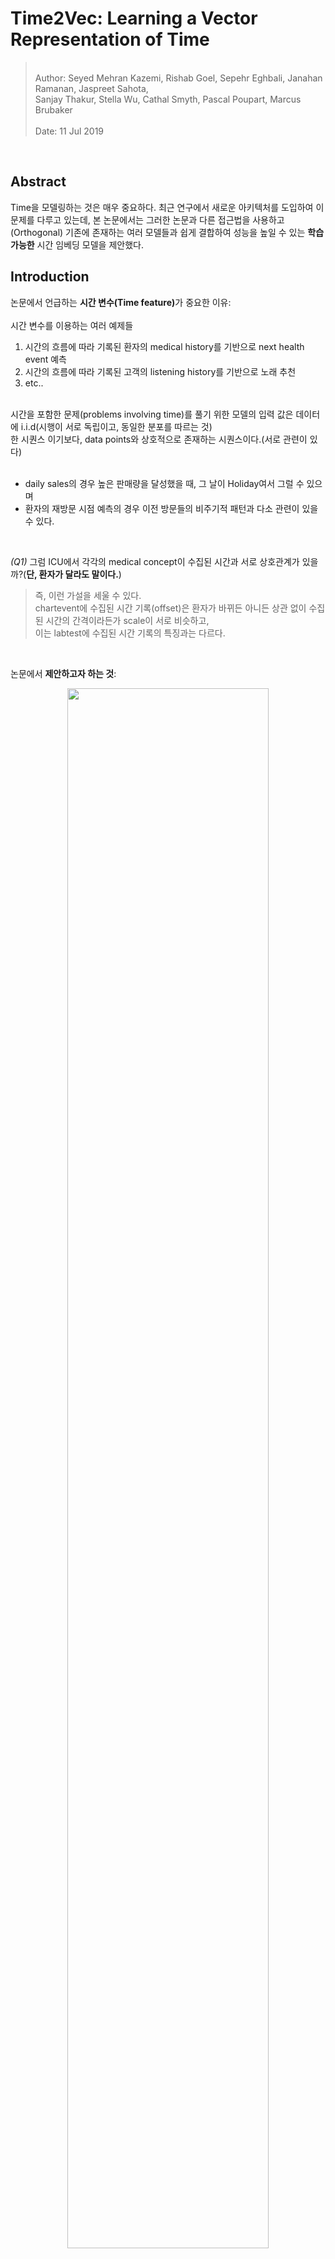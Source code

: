 # Time2Vec: Learning a Vector Representation of Time    

<blockquote>
<br>
Author: Seyed Mehran Kazemi, Rishab Goel, Sepehr Eghbali, Janahan Ramanan, Jaspreet Sahota,<br>Sanjay Thakur, Stella Wu, Cathal Smyth, Pascal Poupart, Marcus Brubaker<br>
<br>
Date: 11 Jul 2019<br>
</blockquote>

<br>

## Abstract  

Time을 모델링하는 것은 매우 중요하다. 최근 연구에서 새로운 아키텍처를 도입하여 이 문제를 다루고 있는데, 본 논문에서는 그러한 논문과 다른 접근법을 사용하고(Orthogonal) 기존에 존재하는 여러 모델들과 쉽게 결합하여 성능을 높일 수 있는 <b>학습 가능한</b> 시간 임베딩 모델을 제안했다.  

## Introduction  


논문에서 언급하는 <b>시간 변수(Time feature)</b>가 중요한 이유: <br>
<br>
시간 변수를 이용하는 여러 예제들

1. 시간의 흐름에 따라 기록된 환자의 medical history를 기반으로 next health event 예측  
2. 시간의 흐름에 따라 기록된 고객의 listening history를 기반으로 노래 추천  
3. etc.. 

<br>
시간을 포함한 문제(problems involving time)를 풀기 위한 모델의 입력 값은 데이터에 i.i.d(시행이 서로 독립이고, 동일한 분포를 따르는 것)<br> 한 시퀀스 이기보다, data points와 상호적으로 존재하는 시퀀스이다.(서로 관련이 있다)
<br>
<br>

- daily sales의 경우 높은 판매량을 달성했을 때, 그 날이 Holiday여서 그럴 수 있으며<br>
- 환자의 재방문 시점 예측의 경우 이전 방문들의 비주기적 패턴과 다소 관련이 있을 수 있다.<br>  

<br>

<i>(Q1)</i> 그럼 ICU에서 각각의 medical concept이 수집된 시간과 서로 상호관계가 있을까?(<b>단, 환자가 달라도 말이다.</b>)
<br>

<blockquote> 즉, 이런 가설을 세울 수 있다.<br>chartevent에 수집된 시간 기록(offset)은 환자가 바뀌든 아니든 상관 없이 수집된 시간의 간격이라든가 scale이 서로 비슷하고,<br> 이는 labtest에 수집된 시간 기록의 특징과는 다르다.</blockquote>

<br>

논문에서 <b>제안하고자 하는 것</b>:<br>  
<p align = 'center'><img src ="https://github.com/Jeong-Eul/Time2Vec/blob/main/Image/introduction.jpg?raw=true" width = 80%></p>

 - 학습 가능한 representation (learnable vector represntation)  
 - 다양한 모델에 쉽게 적용 가능 (easily combined with many models or architectures)

<br>

## Related Work  

<blockquote>
<br>
<p align ='center'><b>Algoritms for predictive modeling in Time series analysis</b></p><br>
</blockquote>
<br>

1) Auto-Regressive: 미래의 값을 예측하기 위해서 특정 윈도우 내의 과거(자기 자신)의 값을 활용하는 방식   
$\to$ 윈도우의 크기를 얼마나 길게 잡아야하는지 명확하지 않음

2) Hidden Markov models, Dynamic Bayesian networks, conditional random fields: Time step 별 hidden state를 도입하여 과거의 정보를 미래에 반영하는 방식 $\to$ RNN과 비슷하지만 이들은 input sequence에 대한 가정이 현실적이지 않음.  

많은 선행 연구에서 시계열 관련 모델을 제안했지만 이 논문의 목표는 새로운 시계열 분석 모델을 제안하는 것이 아니라, 대신 다양한 모델에서 사용될 수 있는 시간의 벡터 임베딩 형태인 "Time2Vec"을 제안하는 것이다.  

벡터 임베딩을하는 방법은 이전에 ,text(bow 등), graph(그래프 임베딩을 말하는 듯)등 다른 도메인에서도 성공적으로 사용되었다. Time2Vec은 시간 신호를 일련의 frequency로 인코딩하는 시간 분해 기술과 관련이 있으면서도, Fourier 변환과 달리 아예 frequency를 학습할 수 있도록 설계되었다.

다른 논문들은 시간을 고려한 새로운 신경망 구조를 제안하는데, 이 논문은 그런게 아니라 하나의 아키텍처에서 Time2Vec을 활용하여 시간 정보를 더 잘 활용하는 방법을 제안하고, 실제로 실험에서 LSTM의 다양한 변형구조에 time2vec을 활용해서 성능을 높였다.

## Time2Vec   

논문에서 저자는 Time2Vec을 설계하면서, 다음의 3가지 특성을 가질 수 있도록 설계하고자 했다.<br>

1) <b>Periodicity</b>: Time2Vec의 결과로 나온 representation vector가 periodic or non-periodic 한 패턴을 모두 Capture할 수 있어야 한다.<br>
$\to$ 몇 가지 disease들은 나이가 많을 수록 발병할 수 있다.(non-periodic)


2) <b>Invariance to Time Rescaling</b>: 어떠한 resolution을 갖고 있는 Time으로 Time2Vec을 사용했을 때의 결과가 time rescaling을 한 후 데이터를 입력해도 같은 특성을 파악할 수 있어야 함<br>
$\to$ day 단위로 학습된 Time2Vec이 hour 단위의 데이터를 받았을 때도 같은 특징을 representation 할 수 있어야 함(1일 = 24시간)  

3) <b>Simplicity</b>: 어떠한 모델에도 입력될 수 있도록 매우 간단해야함  
$\to$ matrix representation 같은 경우 다른 input과 결합되기 어려움  



이 모든 조건을 충족하는 Time2Vec의 수식은 다음과 같다.  

<p align='center'><img src="https://github.com/Jeong-Eul/Time2Vec/blob/main/Image/time2vec.jpg?raw=true" width=80%></p>

>> notation 정리<br>
>>> $\tau$ : scalar notion of time  
>>> $i$ : element number(time sequence 중 몇 번째 요소인지?)  
>>> $w_{i}$, $\varphi_{i}$: Learnable parameter  
>>> $k+1$ : Vector size  
>>> $F$ : Sinusoid Function(cosine 함수를 사용해도 무방함)  
>>> <b>t2v</b>$(\tau)$ : vector representation  



- sin 함수의 특성에 따라 t2v의 주기는 $\frac{2\pi }{w_{i}}$ 가 되며, t2v $(\tau)$의 값은 t2v $(\tau + \frac{2\pi }{w_{i}})$의 값과 같다.
- $w_{i}$는 주기를 학습하는 파라미터이고, $\varphi_{i}$는 Phase-shift를 학습한다.
<br>
<p align='center'><img src="https://github.com/Jeong-Eul/Time2Vec/blob/main/Image/phaseabc.jpg?raw=true"></p>

- time scale에 강건한 이유는 $w_{i}$를 데이터를 기반으로 학습할 수 있기 때문이다.  
    실험에서 ($\tau$가 day 단위일 때) 7일을 주기로 labeling 되어 있는 시간데이터로 학습된 <b>t2v</b>$(\tau)$의 $w_{i}$는 $\frac{2\pi }{7}$에 근사되었고 <br> 
    $\to$ 이 데이터를 그대로 가지고 day를 2배 했을 때 14일 주기로 맞출 수 있으면 되는데 실제로 그랬음 ($\frac{2\pi }{2\times7}$)<br>
    $\to$ 즉, $\frac{2\pi }{7} \times \tau = \frac{2\pi }{2 \times 7} \times (2\times\tau)$

    - 데이터 예시(출처: <a href="https://github.com/ojus1/Time2Vec-PyTorch/tree/master">Time2Vec Github repo)</a>
    <p align='center'><img src ="https://github.com/Jeong-Eul/Time2Vec/blob/main/Image/toy.jpg?raw=true"></p>

- sin 함수 사용으로 unseen data의 time을 외삽(extrapolating)할 수도 있다.(어디다 쓰지?)  
- 사실 이런 아이디어는 Transformer의 positional encoding에서 착안했음을 밝히고 있다.  
- 같은 word여도, 서로 다른 position에 존재할 경우 다른 의미를 갖을 수 있는데, 시간도 마찬가지이다.  
- Time2Vec은 특정 Time을 단순히 vector로 만드는 것이 아니라, 전체 시점을 모두 고려해서 주기적, 비주기적 패턴<br>(phase-shift을 모델링$\to$ positional encoding과 다른점)을 찾을 수 있다.  


## Experiments & Result  

이 논문은 신기하게 5가지 질문을 정의하고, 이 질문에 대한 답을 찾기위해 ablation study를 진행했다.  

><br><b><i>Question1.</i></b>: is Time2Vec a good representation for time?<br>  
<b><i>Question2.</i></b>: can Time2Vec be used in other architectures and improve their performance?<br>  
<b><i>Question3.</i></b>: what do the sine functions learn?<br>  
<b><i>Question4.</i></b>: can we obtain similar results using non-periodic activation functions for Eq.(23) instead of periodic ones?<br>  
<b><i>Question5.</i></b>: is there value in learning the sine frequencies or can they be fixed?(fourier or exponentially-decaying values as in Vaswani et al.[57]'s positional encoding)<br>  
<br>


### Dataset in figure  

1. Event-MNIST: MNIST 데이터를 Flat 한 후 픽셀 값이 0.9 보다 큰 위치를 기록한 데이터이다. Event-MNIST는 각각의 픽셀이 시간에 따라 변하는 동적인 데이터로 변환되는데, 이는 이벤트 카메라라고 불리는 카메라를 사용하여 빛의 변화나 움직임이 감지되는 순간에 데이터를 기록할 수 있다.  

2. N_TIDIGITS18: 오디오 데이터셋으로, 시간 t와 주파수 채널 c의 시퀀스 집합으로 구성된 데이터이다. (t,c)  사람이 0(zero, oh) 부터 9까지 총 11개의 숫자를 말하는데 이것이 기록되어 있다. 이 데이터셋의 task는 어떤 숫자를 말하는 지 맞추는 것이다.

3. Stack Overflow: stack overflow 유저가 시간의 흐름에 따라 받은 badge의 시퀀스 집합으로 구성된 데이터이다. (b, t) 여기서의 task는 미래의 t에 어떤 badge를 받을 것인지를 맞추는 것이다.  

4. LastFM: LastFM 유저의 시간의 흐름에 따른 listening habit이 기록된 데이터셋이다. (song, time) 이 데이터셋의 task는 미래의 시간 t에서 어떤 노래를 들을 것인지를 맞추는 것이다.  

5. CiteULike: 유저가 citeulike website에 포스팅한 시간과 어떤 주제를 포스팅 했는지가 포함되어 있으며 Task는 LastFM과 비슷하다.  

<b>데이터 셋에 대해서 완전히 이해하지는 못했지만, 시간 정보를 잘 모델링할 수 있어야 어떤 Task든 잘 수행할 수 있을 것 같다.</b>


### Model architecture used in experiment 

<b>LSTM-T</b>: 기존 LSTM 모델에 Time 정보를 단순히 concat(또는 feature engineering 후)하여 모델의 입력으로 사용한 모델이다.  

<b>TimeLSTM</b>: 기존 LSTM에 존재하지 않았던 time gate를 추가하여 LSTM을 재구성한 것이다. LSTM의 변형 모델 중 하나로 Gers & Schmidhuber(2000)가 소개한 엿보기 구멍(peephole connection)을 LSTM에 추가한 것인데, gate layer들이 cell gate를 반영하게 만든 모델이다.  
 - TLSTM1, TLSTM2, TLSTM3으로 총 3가지의 변형구조가 존재한다.(본 논문의 Appendix C에서 자세한 내용을 확인할 수 있으며, 'What to Do Next: Modeling User Behaviors by Time-LSTM'이라는 논문에서 증명을 확인할 수 있다.)  

 <p align ='center'><img src = "https://github.com/Jeong-Eul/Time2Vec/blob/main/Image/TLSTM.jpg?raw=true"></p>


<b>LSTM+Time2Vec</b>: LSTM-T에서 단순히 time 정보를 concat 했다면, 이 모델은 Time2Vec의 결과를 concat하여 모델의 입력으로 사용한 모델이다.  

<b>TLSTM(n) + Time2Vec</b>: TimeLSTM의 3가지 구조에서 등장하는 time gate의 입력값으로 Time2Vec을 사용한 모델이다.  

<p align='center'><img src="https://github.com/Jeong-Eul/Time2Vec/blob/main/Image/tlstm_t2v.jpg?raw=true"></p>


### Ablation study 1.: On the effectiveness of Time2Vec: Question1, 2

<p align='center'><img src = "https://github.com/Jeong-Eul/Time2Vec/blob/main/Image/figure1.jpg?raw=true"></p>
<br>

figure에서 x 축은 epoch, y 축은 accuracy와 recall(top 5)를 의미한다. 실험을 통해 알 수있는 사실은 다음과 같다.  

1. 다양한 데이터셋에서 Time2Vec을 활용한 LSTM 모델이, 그렇지 않은 모델(시간 정보를 단순히 사용한)보다 성능이 좋았다.
2. LSTM을 통해 time feature를 추출하는 것 보다, time을 vector로 representation 하여 활용함으로써, LSTM을 잘 optimize 할 수 있다.  
3. (b), (c)같은 long term sequence 데이터의 경우 Time2Vec을 활용했을 때 더 효율적이다.  

위 3가지 사실로부터, <b><i>Question1.</i></b>: is Time2Vec a good representation for time?에 대한 질문을 해결할 수 있다.  

<p align='center'><img src = "https://github.com/Jeong-Eul/Time2Vec/blob/main/Image/figure2.jpg?raw=true"></p>
<br>

위 그림은 TLSTM 같은 기존에 존재하는 모델에 time 대신 t2v를 활용하여 실험한 것을 표현하고 있다. 즉, 다른 모델에 쉽게 결합될 수 있는지 확인하고 싶었던 것 같다. 위 실험을 통해 알 수 있는 사실은 다음과 같다.  

1. Time feature를 사용한 TLSTM1,3 보다 t2v를 사용한 모델의 성능이더 좋았다.  
2. 왜 LSTM에만 t2v를 결합하여 실험했는 지 모르겠다. 내가 연구자였다고 가정했을 때, 진짜로 Simplicity를 증명하고 싶었다면 Bert의 positional encoding 대신에 T2V를 입력하여 성능이 더 잘나오는지 확인했을 것 같다.  


### Ablation study 2.: On the effectiveness of Time2Vec: Question3  

이 실험에서는 T2V의 sin 함수가 어떤 것을 학습할 수 있는지 즉, 데이터와 Task에 맞는 적절한 주기 $w$와 phase-shift $\varphi$를 잘 학습할 수 있는지를 보기위해 진행했음을 알 수 있다.  

실험에서 사용한 데이터셋은 "Synthesized data"로, 단순히 day(일)와 7일 단위로 labeling 된 y가 존재한다. 따라서 본 데이터셋의 Task는 입력된 시간이 7의 배수인지 아닌지 그 여부를 맞추는 문제가 되겠다.  

실험을 위해서 Time2Vec 위에 Fully connected layer를 두고, sigmoid 함수를 통해 클래스에 해당할 확률을 도출할 수 있도록 아키텍처를 구성했다.  

처음에는 input(시간)이 1개씩 들어가서 sigmoid를 취하고 0.5보다 크면 1, 아니면 0으로, 7의 배수인지 아닌지를 맞추는 줄 알았는데, 이렇게 되면 전체 시간의 맥락을 고려할 수 없다.  

누가 이 논문은 깃허브에 코드로 구현해놓은 것이있어 참고해서 이해한 바로는, 일단 batch 단위가 들어가는 것 같다.  
그 후 여기서는 FC의 출력 노드 수를 2개로 한 후에, Crossentropy(softmax 포함)를 통과하여 확률 값을 도출한다.


<b>학습 과정</b>:

1. 데이터셋 불러오기  
$\to$ data.py 에서 볼 수 있다.  

```python
from torch.utils.data import Dataset
import pandas as pd
import numpy as np

class ToyDataset(Dataset):
    def __init__(self):
        super(ToyDataset, self).__init__()
        
        df = pd.read_csv("./data/toy_dataset.csv")
        self.x = df["x"].values
        self.y = df["y"].values

    def __len__(self):
        return len(self.x)

    def __getitem__(self, idx):
        return np.array(self.x[idx]), self.y[idx]

if __name__ == "__main__":
    dataset = ToyDataset()
    print(dataset[6])
```

toy_dataset.csv 라는 것은 위에서 첨부했던 데이터 예시 사진과 같은 데이터셋이다.  

2. Time2Vec 구성하기  
$\to$ periodic_activation.py에서 확인할수 있다. 여기서 sin 함수를 쓸 것인지, cos 함수를 쓸 것인지 결정할 수 있도록 구현했다.
 

```python
import torch
from torch import nn
import numpy as np
import math

def t2v(tau, f, out_features, w, b, w0, b0, arg=None):
    if arg:
        v1 = f(torch.matmul(tau, w) + b, arg)
    else:
        #print(w.shape, t1.shape, b.shape)
        v1 = f(torch.matmul(tau, w) + b)
    v2 = torch.matmul(tau, w0) + b0
    #print(v1.shape)
    return torch.cat([v1, v2], -1)

class SineActivation(nn.Module):
    def __init__(self, in_features, out_features):
        super(SineActivation, self).__init__()
        self.out_features = out_features
        self.w0 = nn.parameter.Parameter(torch.randn(in_features, 1))
        self.b0 = nn.parameter.Parameter(torch.randn(1))
        self.w = nn.parameter.Parameter(torch.randn(in_features, out_features-1))
        self.b = nn.parameter.Parameter(torch.randn(out_features-1))
        self.f = torch.sin

    def forward(self, tau):
        return t2v(tau, self.f, self.out_features, self.w, self.b, self.w0, self.b0)
```

주목할 점은 SineActivation에서 i가 0일때 행렬곱을 취할 w, b와 i가 1과 k 사이일때(k-1개) 행렬곱을 취할 w,b를 구분하여 주었다는 것이다. 즉, 주기를 학습할 파라미터와 phase-shift를 학습할 파라미터를 따로 구성한다.  

그 후, t2v함수에서 i=0 일때 sin 함수를 통과하지 않은 v2, 0<i<k+1일때 sin 함수를 통과한 v1을 각각 계산한 후에 concat한다. 

이러면 t2v를 통과하고 난 후 데이터의 차원은 batch x outfeature 이다.  

3. Fully connected layer 구성하기  

```python
from periodic_activations import SineActivation, CosineActivation
from Data import ToyDataset
from torch import nn
import torch

class Model(nn.Module):
    def __init__(self, activation, hiddem_dim):
        super(Model, self).__init__()
        if activation == "sin":
            self.l1 = SineActivation(1, hiddem_dim) 
        elif activation == "cos":
            self.l1 = CosineActivation(1, hiddem_dim)
        
        self.fc1 = nn.Linear(hiddem_dim, 2)
    
    def forward(self, x):
        #x = x.unsqueeze(1)
        x = self.l1(x)
        x = self.fc1(x)
        return x
```

정의했던 sineActivation을 불러와주고, 모델을 구성한다. sineActivation을 통과하게 되면, 차원이 batch x outfeature 이므로 fc layer의 입력 차원은 outfeature와 동일하며 출력 차원은 2로 구성하여 최종 모델의 출력을 batch x 2로 만들어준다. 

이러면 각 관측치 마다 노드가 2개 나오며 여기서 softmax를 취해서 시간이 7의 배수인지 아닌지 판단할 수 있다.  


4. 훈련 루프 구성하기  


```python
class ToyPipeline(AbstractPipelineClass):
    def __init__(self, model):
        self.model = model
    
    def train(self):
        loss_fn = nn.CrossEntropyLoss()

        dataset = ToyDataset()
        dataloader = DataLoader(dataset, batch_size=2048, shuffle=False)

        optimizer = torch.optim.Adam(self.model.parameters(), lr=1e-3)

        num_epochs = 100

        for ep in range(num_epochs):
            for x, y in dataloader:
                optimizer.zero_grad()

                y_pred = self.model(x.unsqueeze(1).float())
                loss = loss_fn(y_pred, y)

                loss.backward()
                optimizer.step()
                
                print("epoch: {}, loss:{}".format(ep, loss.item()))
    
    def preprocess(self, x):
        return x
    
    def decorate_output(self, x):
        return x


pipe = ToyPipeline(Model("sin", 42))

```

맨 아랫부분 객체생성을 보면 인자로 sin 함수를 사용할 것이며, outfeature의 수는 42로 설정했다. batchsize가 2048이므로
아래와 같은 과정으로 차원을 계산할 수 있다.

input(2048,1) -> sinActivation weight((1, 1), (1, 41)) -> t2v(1, 41) , t2v(2047, 41) -> concat(2048, 42) -> FC weight(42, 2) -> output(2048, 2)

---


<p align ='center'><img src = "https://github.com/Jeong-Eul/Time2Vec/blob/main/Image/figure3.jpg?raw=true"></p>

위 과정으로 설계된 아키텍처로 이 데이터셋에 대해서 실험한 결과이다. figure에서 x 축은 time(input)을 의미하고, y 축은 softmax(논문에서는 sigmoid)를 통과하기 전의 FC layer의 결과를 의미한다. 모두 Test set에 대해 평가한 것이다.   
<br>
(a)를 보면, 시간이 흐름에 따라 peak인 부분(red dot)이 보이는데, 이 부분이 바로 7의 배수인 time의 representation이다. 주기를 매우 잘 학습했음을 알 수 있다. 학습된 feature 수 만큼의 weight의 대부분이 거의 0.898 $\approx$ $\frac{2\pi}{7}$ 에 근사했다고 밝히고 있으며 phase-shift를 학습하는 $\varphi$는 1.56 $\approx$ $\frac{\pi}{2}$ 에 근사했다고 밝히고 있다.  

중요한점은 (b)이다. 이는 입력된 데이터의 scale을 2배하고 14의 배수를 맞추는 Task였다. 실험결과는 14일을 주기로 진동했으며, scale에 상관 없이 적절한 주기를 학습할 수 있었다.  
$\to$ 주기, phase-shift가 학습 가능한 파라미터이기 때문에 가능하다.  


### Ablation study 3.: Other activation functions: Question4  

question4는 다른 activation function을 사용해도 주기적 특성과 비주기적 특성을 잡아낼 수 있는지에 대한 질문이다. 

<p align ='center'><img src="https://github.com/Jeong-Eul/Time2Vec/blob/main/Image/figure5_a.jpg?raw=true" width = 70%></p>

LSTM 모델에 Time2Vec을 활용하는데, 활성함수를 바꿔가면서 Event-MNIST를 평가한 결과이다.   
$\to$ sin 함수를 제외한 다른 activation 함수는 성능이 좋지 않았다. 

만약, time representation이 효과가 없었다면 다른 activation 함수를 사용해서 여러번 학습을 돌렸을 때 성능이 잘 나와야한다. 하지만 위 실험 결과에서 sin 함수를 사용한 모델이 압도적으로 좋았다. 이를 저자는 sin 함수가 주기적 특성(frequency) 비주기적 특성(phase-shift)를 학습할 수 있기 때문이라고 주장했다.(이는 주기 특성을 여러개의 신호로 분해하는 푸리에 변환과 비슷한 역할을 할 수 있음)  

추가적으로 비주기적 특성을 학습할 수 있는 이유를 다음과 같이 밝히고 있다.  

<p align ='center'><img src= "https://github.com/Jeong-Eul/Time2Vec/blob/main/Image/t2v_with_fc.jpg?raw=true"></p>  

위 식은 T2V를 통과하고나서, FC layer의 weight인 $\theta$를 통해 아핀변환 된 과정을 설명한다.  

여기서 Time sequence에서 첫 번째 element는 왼쪽 term이 적용되는데 이 부분을 통해 Phase-shift(비주기적 특성)를 모델링할 수 있다고 한다.  
$\to$ 개인적으로 sin 함수값(오른쪽 term)을 위 또는 아래(y축 방향 이동)로 미세 조정해줘서 비주기적 특성을 학습할 수 있다고 이해했다.  

### Ablation study 4.: Fixed frequencies and phase-shifts: Question5  

question5는 주기적 특성과 비주기적 특성을 학습하는 것이 정말 이 둘을 고정하고 시계열을 근사하는 푸리에 급수와 처음에 주기를 고정하고 이 값으로부터 지수적으로 감소시키는 방법[57] 보다 더 좋은가?에 대한 질문이다.  


푸리에 급수와 논문 Vaswani[57]에서 제안한 exponentially-decaying values 기법까지는 이해하지 못했지만, 실험결과를 통해 본 논문에서 제안한 T2V의 주기, 비주기적 특성을 데이터를 기반으로 학습하는 것이 더 좋음을 알 수 있다.   

<p align='center'><img src="https://github.com/Jeong-Eul/Time2Vec/blob/main/Image/figure5_b.jpg?raw=true"></p>

LSTM+Time2Vec_fixed_positional_encoding: Vaswani[57]'s method  


### Ablation study 5.: Why catpture non-periodic patterns  

